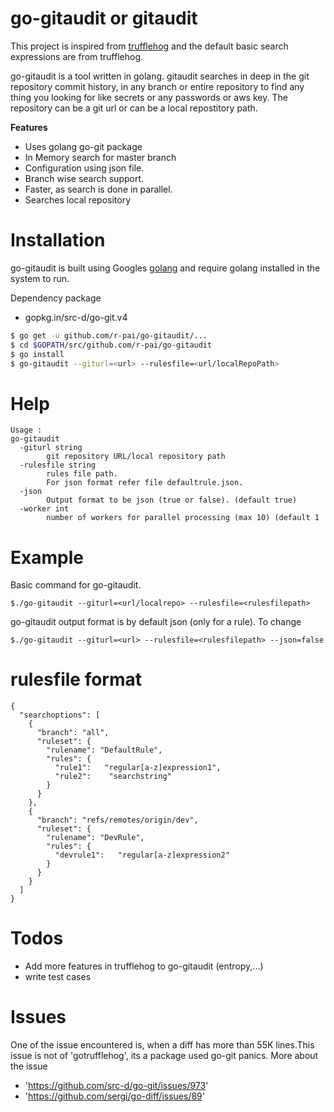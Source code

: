 # go-gitaudit or gitaudit
  This project is inspired from [trufflehog](https://github.com/dxa4481/truffleHog) and the default basic search expressions are from trufflehog. 
  
  go-gitaudit is a tool written in golang. gitaudit searches in deep in the git repository commit history, in any branch or entire repository to find any thing you looking for like secrets or any passwords or aws key.
The repository can be a git url or can be a local repostitory path.
 
  **Features**
  - Uses golang go-git package
  - In Memory search for master branch
  - Configuration using json file.
  - Branch wise search support.
  - Faster, as search is done in parallel.
  - Searches local repository

 
# Installation
  go-gitaudit is built using Googles [golang](https://golang.org) and require golang installed in the system to run.
  
  Dependency package
  - gopkg.in/src-d/go-git.v4
  
```sh
$ go get -u github.com/r-pai/go-gitaudit/...
$ cd $GOPATH/src/github.com/r-pai/go-gitaudit
$ go install
$ go-gitaudit --giturl=<url> --rulesfile=<url/localRepoPath>
```
# Help 
```
Usage : 
go-gitaudit 
  -giturl string
    	git repository URL/local repository path
  -rulesfile string
    	rules file path. 
    	For json format refer file defaultrule.json.
  -json
    	Output format to be json (true or false). (default true)
  -worker int
    	number of workers for parallel processing (max 10) (default 1
```

# Example

Basic command for go-gitaudit. 

```
$./go-gitaudit --giturl=<url/localrepo> --rulesfile=<rulesfilepath>
```


go-gitaudit output format is by default json (only for a rule). To change 
```
$./go-gitaudit --giturl=<url> --rulesfile=<rulesfilepath> --json=false
```

# rulesfile format

```
{
  "searchoptions": [
    {
      "branch": "all",
      "ruleset": {
        "rulename": "DefaultRule",
        "rules": {
          "rule1":   "regular[a-z]expression1",
          "rule2":    "searchstring"
        }
      }
    },
    {
      "branch": "refs/remotes/origin/dev",
      "ruleset": {
        "rulename": "DevRule",
        "rules": {
          "devrule1":   "regular[a-z]expression2"
        }
      }
    }
  ]
}
```


# Todos
  - Add more features in trufflehog to go-gitaudit (entropy,...)
  - write test cases

# Issues
  One of the issue encountered is, when a diff has more than 55K lines.This issue is not of 'gotrufflehog', its a package used go-git panics.
  More about the issue 
  - 'https://github.com/src-d/go-git/issues/973'
  - 'https://github.com/sergi/go-diff/issues/89' 
  
